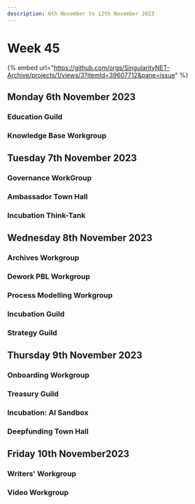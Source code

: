 ```yaml
---
description: 6th November to 12th November 2023
---
```


# Week 45

{% embed url="https://github.com/orgs/SingularityNET-Archive/projects/1/views/3?itemId=39607712&pane=issue" %}

## Monday 6th November 2023 <a href="#docs-internal-guid-29376997-7fff-4175-7aa2-201dd27d364a" id="docs-internal-guid-29376997-7fff-4175-7aa2-201dd27d364a"></a>

### Education Guild

### Knowledge Base Workgroup

## Tuesday 7th November 2023

### Governance WorkGroup

### Ambassador Town Hall

### Incubation Think-Tank

## Wednesday 8th November 2023

### Archives Workgroup

### Dework PBL Workgroup

### Process Modelling Workgroup

### Incubation Guild

### Strategy Guild

## Thursday 9th November 2023

### Onboarding Workgroup

### Treasury Guild

### Incubation: AI Sandbox

### Deepfunding Town Hall

## Friday 10th November2023

### Writers' Workgroup

### Video Workgroup
